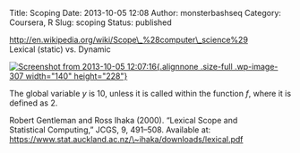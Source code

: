 Title: Scoping
Date: 2013-10-05 12:08
Author: monsterbashseq
Category: Coursera, R
Slug: scoping
Status: published

http://en.wikipedia.org/wiki/Scope\_%28computer\_science%29  
Lexical (static) vs. Dynamic

[![Screenshot from 2013-10-05
12:07:16](http://monsterbashseq.files.wordpress.com/2013/10/screenshot-from-2013-10-05-120716.png){.alignnone
.size-full .wp-image-307 width="140"
height="228"}](http://monsterbashseq.files.wordpress.com/2013/10/screenshot-from-2013-10-05-120716.png)

The global variable *y* is 10, unless it is called within the function
*f*, where it is defined as 2.

Robert Gentleman and Ross Ihaka (2000). “Lexical Scope and  
Statistical Computing,” JCGS, 9, 491–508. Available at:
https://www.stat.auckland.ac.nz/\~ihaka/downloads/lexical.pdf
